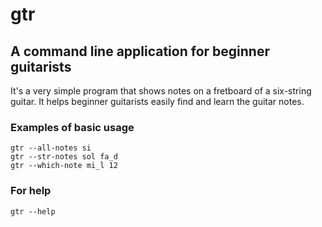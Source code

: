 # gtr

## A command line application for beginner guitarists

It's a very simple program that shows notes on a fretboard of a six-string guitar. It helps beginner guitarists easily find and learn the guitar notes.

### Examples of basic usage

`gtr --all-notes si`  
`gtr --str-notes sol fa_d`  
`gtr --which-note mi_l 12`

### For help

`gtr --help`
